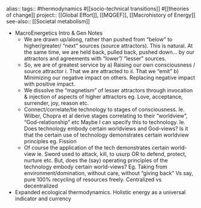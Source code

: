 alias::
tags:: #thermodynamics #[[socio-technical transitions]] #[[theories of change]]
project:: [[Global Effort]], [[MQGEF]], [[Macrohistory of Energy]] 
see-also:: [[Societal metabolism]]
- MacroEnergetics
  Intro & Gen Notes
	- We are drawn up/along, rather than pushed from “below” to higher/greater/ “next” sources (source attractors). This is natural. At the same time, we are held back, pulled back, pushed down... by our attractors and agreements with “lower”/ “lesser” sources.
	- So, we are of greatest service by
	  a)	Raising our own consciousness / source attractor
	  i.	That we are attracted to
	  ii.	That we “emit”
	  b)	Minimizing our negative impact on others. Replacing negative impact with positive impact.
	- We dissolve the “magnetism” of lesser attractors through invocation & injection of aspects of higher attractors eg. Love, acceptance, surrender, joy, reason etc.
	- Connect/correlate/tie technology to stages of consciousness.
	  Ie. Wilber, Chopra et al derive stages correlating to their “worldview”, “God-relationship” etc
	  Maybe I can specify this to technology.
	  Ie. Does technology embody certain worldviews and God-views?
	  Is it that the certain use of technology demonstrates certain worldview principles eg. Fission
	- Of course the application of the tech demonstrates certain world-view ie. Sword used to attack, kill, to usurp OR to defend, protect, nurture etc.
	  But, does the (say) operating principles of the technology embody certain world-views?
	  Eg. Taking from environment/domination, without care, without “giving back”
	  Vs say, pure 100% recycling of resources freely.
	  Centralized vs decentralized
- Expanded ecological thermodynamics. Holistic energy as a universal indicator and currency